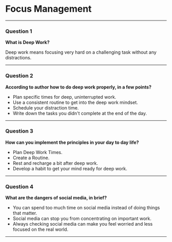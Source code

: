 # Focus Management
***
### Question 1
**What is Deep Work?**

Deep work means focusing very hard on a challenging task without any distractions.

***
### Question 2
**According to author how to do deep work properly, in a few points?**
- Plan specific times for deep, uninterrupted work.
- Use a consistent routine to get into the deep work mindset.
- Schedule your distraction time.
- Write down the tasks you didn't complete at the end of the day.

***
### Question 3
**How can you implement the principles in your day to day life?**
- Plan Deep Work Times.
- Create a Routine.
- Rest and recharge a bit after deep work.
- Develop a habit to get your mind ready for deep work.

***
### Question 4
**What are the dangers of social media, in brief?**

- You can spend too much time on social media instead of doing things that matter.
- Social media can stop you from concentrating on important work.
- Always checking social media can make you feel worried and less focused on the real world.

***
